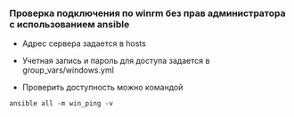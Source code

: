 ### Проверка подключения по winrm без прав администратора с использованием ansible

* Адрес сервера задается в hosts

* Учетная запись и пароль для доступа задается в group_vars/windows.yml

* Проверить доступность можно командой

 `ansible all -m win_ping -v`
